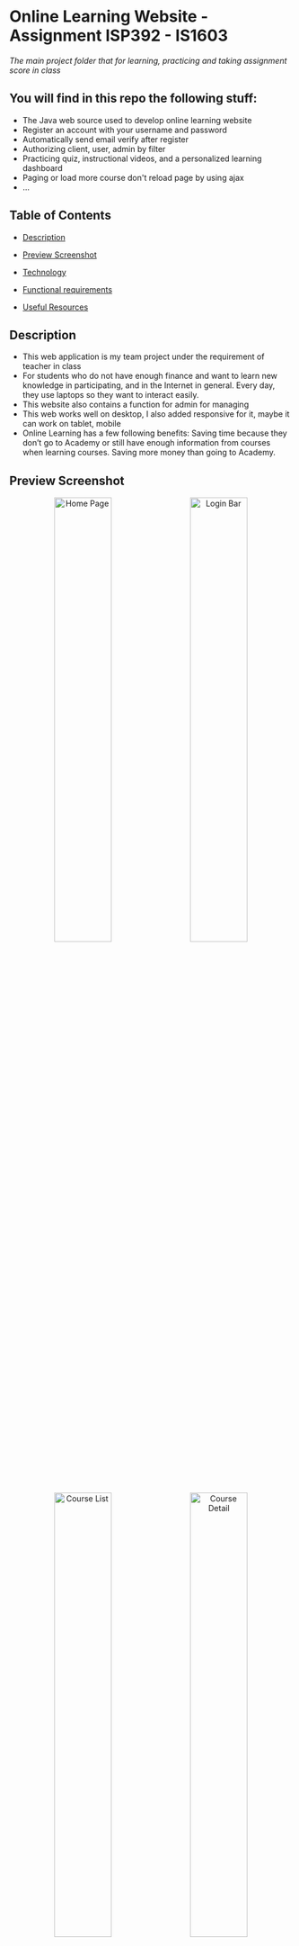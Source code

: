# Online Learning Website - Assignment ISP392 - IS1603

*The main project folder that for learning, practicing and taking assignment score in class*

## You will find in this repo the following stuff:
* The Java web source used to develop online learning website
* Register an account with your username and password
* Automatically send email verify after register
* Authorizing client, user, admin by filter
* Practicing quiz, instructional videos, and a personalized learning dashboard
* Paging or load more course don't reload page by using ajax
* ...

## Table of Contents

- [Description](#description)

- [Preview Screenshot](#preview-screenshot)

- [Technology](#technology)

- [Functional requirements](#functional-requirements)

- [Useful Resources](#useful-resources)

## Description

- This web application is my team project under the requirement of teacher in class
- For students who do not have enough finance and want to learn new knowledge in participating, and in the Internet in general. Every day, they use laptops so they want to interact easily.
- This website also contains a function for admin for managing
- This web works well on desktop, I also added responsive for it, maybe it can work on tablet, mobile
- Online Learning has a few following benefits: Saving time because they don’t go to Academy or still have enough information from courses when learning courses. Saving more money than going to Academy.

## Preview Screenshot

<div  align="center">

<img  src="https://github.com/ThinhHoang0108/OnlineLearning/blob/master/ISP392/preview/HomePage2.png"  alt="Home Page"  width="45%"></img> &nbsp;&nbsp; <img  src="https://github.com/ThinhHoang0108/OnlineLearning/blob/master/ISP392/preview/Login.png"  alt="Login Bar"  width="45%"></img>

<img  src="https://github.com/ThinhHoang0108/OnlineLearning/blob/master/ISP392/preview/CoursePage.png"  alt="Course List"  width="45%"></img> &nbsp;&nbsp; <img  src="https://github.com/ThinhHoang0108/OnlineLearning/blob/master/ISP392/preview/CourseDetail.png"  alt="Course Detail"  width="45%"></img>

<img  src="https://github.com/ThinhHoang0108/OnlineLearning/blob/master/ISP392/preview/BlogList.png"  alt="Blog List"  width="45%"></img> &nbsp;&nbsp; <img  src="https://github.com/ThinhHoang0108/OnlineLearning/blob/master/ISP392/preview/BlogDetail.png"  alt="Blog Detail"  width="45%"></img>

<img  src="https://github.com/ThinhHoang0108/OnlineLearning/blob/master/ISP392/preview/DoQuiz.png"  alt="Quiz Simultae"  width="45%"></img> &nbsp;&nbsp; <img  src="https://github.com/ThinhHoang0108/OnlineLearning/blob/master/ISP392/preview/QuizReview.png"  alt="Quiz Review"  width="45%"></img>

<img  src="https://github.com/ThinhHoang0108/OnlineLearning/blob/master/ISP392/preview/MyTakenQuiz.png"  alt="My Taken Quiz"  width="45%"></img> &nbsp;&nbsp; <img  src="https://github.com/ThinhHoang0108/OnlineLearning/blob/master/ISP392/preview/Dashboard.png"  alt="Dashboard"  width="45%"></img>

<img  src="https://github.com/ThinhHoang0108/OnlineLearning/blob/master/ISP392/preview/ManageQuestion.png"  alt="QuestionList"  width="45%"></img> &nbsp;&nbsp; <img  src="https://github.com/ThinhHoang0108/OnlineLearning/blob/master/ISP392/preview/ManageQuestion2.png"  alt="Add Question"  width="45%"></img>

<img  src="https://github.com/ThinhHoang0108/OnlineLearning/blob/master/ISP392/preview/ManageQuiz.png"  alt="QuizList"  width="45%"></img> &nbsp;&nbsp; <img  src="https://github.com/ThinhHoang0108/OnlineLearning/blob/master/ISP392/preview/ManageQuiz2.png"  alt="Add Quiz"  width="45%"></img>


</div>

## Technology

**1. Frontend**

<div>
  <div>
  <img src ="https://img.icons8.com/arcade/64/null/html-5.png" alt="HTML5 logo" width="4%" title='HTML5'/>
  <img src ="https://img.icons8.com/color/48/null/css3.png" alt="CSS3 logo" width="4%" title='CSS3'/>
  <img src ="https://img.icons8.com/color/48/null/bootstrap.png" alt="Bootstrap logo" width="4%" title='Bootstrap'/>
  <img src ="https://img.icons8.com/color/48/null/javascript--v1.png" alt="JavaScript logo" width="4%" title='JavaScript'/>
  <img src ="https://img.icons8.com/ios-filled/50/null/jsp.png" alt="ES6 logo" width="4%" title='Java Scripting Preprocessor'/>
  <img src ="https://simpleicons.org/icons/axios.svg" width="4%" title='Axios'/>
  <div> 
<div>

**2. Backend** 

  <div>
  <img src ="https://itphutran.com/wp-content/uploads/2017/05/V%C3%AD-d%E1%BB%A5-v%E1%BB%81-Servlet.png" alt="CSS3 logo" width="4%" title='JSP/Servlet'/>
  <div> 

**3. Database**

  <div>
  <img src ="https://img.icons8.com/color/48/null/microsoft-sql-server.png" alt="HTML5 logo" width="4%" title='Microsoft SQL Server'/>
  <div> 

**4. Tool**

<div>
  <img src ="https://img.icons8.com/windows/32/null/netbeans.png" alt="HTML5 logo" width="4%" title='NetBeans'/>
  <img src ="https://img.icons8.com/fluency/48/null/figma.png" alt="CSS3 logo" width="4%" title='Figma'/>
  <img src ="https://img.icons8.com/color/48/null/tomcat.png" width="4%" title='Tomcat'/>
  <img src ="https://img.icons8.com/ios-filled/50/null/github.png" width="4%" title='Github'/>
  <img src ="https://img.icons8.com/fluency/48/null/java-coffee-cup-logo.png" width="4%" title='Java JDK'/>
<div>

**5.Libraries**

- Lombok
- JSTL
- sqljdbc4
- javax.mail
- javax.activation-1.2.0

## Functional requirements

**1. Guest:**
- [x] Login by account
- [x] Register an account
- [x] Search, view courses
- [x] View blogs
- [x] View courses detail
- [x] View blog's comment
- [ ] Password retrieval

**2. User**
- [x] Search, view plants
- [x] Add, update, remove course registration
- [x] View blogs
- [x] View blog's comment
- [x] Logout
- [x] Update account information
- [x] Practice Quiz
- [x] Comment blogs
- [x] View taken quiz score, true/false answering


**4. Admin:**
- [x] Managing courses
- [x] Managing lessons
- [x] Managing accounts
- [x] Managing slider
- [x] Managing quiz
- [x] Managing question
- [x] Send email
- [x] Update admin account information
- [ ] Statistic revenue

## Github Stats

![ISP GitHub stats](https://github-readme-stats.vercel.app/api?username=Thinhhxhe161617&show_icons=true&theme=radical&hide=prs,issues)

## Useful Resources

#| Name | Description
-| ---- | -----------
1| [web folder](https://github.com/ThinhHoang0108/OnlineLearning/tree/master/ISP392/web) | -----------
2| [src folder](https://github.com/ThinhHoang0108/OnlineLearning/tree/master/ISP392/src/java) | -----------
3| [Database file](https://github.com/ThinhHoang0108/OnlineLearning/blob/master/ISP392/script.sql) | -----------
4| [libs folder](https://github.com/ThinhHoang0108/OnlineLearning/tree/master/ISP392/lib) | -----------


